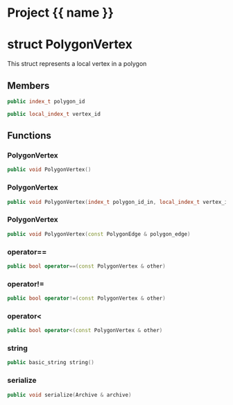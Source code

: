 <script setup>
import {useRoute} from 'vitepress'
const {path} = useRoute()
const tokens = path.split('/')
const words = tokens[2].split('-');
for (let i = 0; i < words.length; i++) {
    words[i] = words[i].charAt(0).toUpperCase() + words[i].slice(1);
    words[i] = words[i].replace('geode', 'Geode')
}
const name = words.join('-');
</script>
# Project {{ name }}

# struct PolygonVertex


 This struct represents a local vertex in a polygon



## Members

```cpp
public index_t polygon_id

```

```cpp
public local_index_t vertex_id

```



## Functions

### PolygonVertex

```cpp
public void PolygonVertex()
```


### PolygonVertex

```cpp
public void PolygonVertex(index_t polygon_id_in, local_index_t vertex_id_in)
```


### PolygonVertex

```cpp
public void PolygonVertex(const PolygonEdge & polygon_edge)
```


### operator==

```cpp
public bool operator==(const PolygonVertex & other)
```


### operator!=

```cpp
public bool operator!=(const PolygonVertex & other)
```


### operator<

```cpp
public bool operator<(const PolygonVertex & other)
```


### string

```cpp
public basic_string string()
```


### serialize

```cpp
public void serialize(Archive & archive)
```




